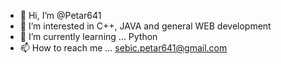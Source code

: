 - 👋 Hi, I’m @Petar641
- 👀 I’m interested in C++, JAVA and general WEB development
- 🌱 I’m currently learning ... Python
- 📫 How to reach me ... sebic.petar641@gmail.com

<!---
Petar641/Petar641 is a ✨ special ✨ repository because its `README.md` (this file) appears on your GitHub profile.
You can click the Preview link to take a look at your changes.
--->
